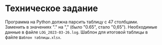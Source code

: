 # Техническое задание

Программа на Python должна парсить таблицу с 47 столбцами.
Заменить в значениях "." на "," (было "0.65", стало "0,65").
Необходимые данные в файле ```LOG_2023-03-26.log```.
Шаблон для итоговой таблицы в файле ```Шаблон таблицы.xlsx```.



